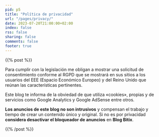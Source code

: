 ```yaml
---
pid: p5
title: "Política de privacidad"
url: "/pages/privacy/"
date: 2023-07-20T21:00:00+02:00
index: false
rss: false
sharing: false
comments: false
footer: true
---
```


{{% post %}}

Para cumplir con la legislación me obligan a mostrar una solicitud de consentimiento conforme al RGPD que se mostrará en sus sitios a los usuarios del EEE (Espacio Económico Europeo) y del Reino Unido que reúnan las características pertinentes.

Este blog te informa de la obviedad de que utiliza «cookies», propias y de servicios como Google Analytics y Google AdSense entre otros.

**Los anuncios de este blog no son intrusivos** y compensan el trabajo y tiempo de crear un contenido único y original.
Si no es por privacidad **considera desactivar el bloqueador de anuncios** en **Blog Bitix**.

{{% /post %}}
